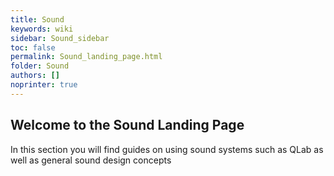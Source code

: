 ```yaml
---
title: Sound
keywords: wiki
sidebar: Sound_sidebar
toc: false
permalink: Sound_landing_page.html
folder: Sound
authors: []
noprinter: true
---
```


## Welcome to the Sound Landing Page

In this section you will find guides on using sound systems such as QLab as well as general sound design concepts
